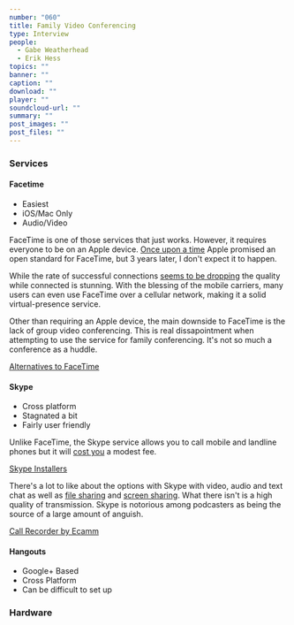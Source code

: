 ```yaml
---
number: "060"
title: Family Video Conferencing
type: Interview
people:
  - Gabe Weatherhead
  - Erik Hess
topics: ""
banner: ""
caption: ""
download: ""
player: ""
soundcloud-url: ""
summary: ""
post_images: ""
post_files: ""
---
```


### Services

#### Facetime

* Easiest
* iOS/Mac Only
* Audio/Video

FaceTime is one of those services that just works. However, it requires everyone to be on an Apple device. [Once upon a time](http://readwrite.com/2010/06/07/apples_biggest_news_video_calling_as_open_standard) Apple promised an open standard for FaceTime, but 3 years later, I don't expect it to happen.

While the rate of successful connections [seems to be dropping](http://www.imore.com/why-facetime-quality-might-have-dropped-why-apple-still-hasnt-released-it-open-standard-and-patent) the quality while connected is stunning. With the blessing of the mobile carriers, many users can even use FaceTime over a cellular network, making it a solid virtual-presence service.

Other than requiring an Apple device, the main downside to FaceTime is the lack of group video conferencing. This is real dissapointment when attempting to use the service for family conferencing. It's not so much a conference as a huddle.

[Alternatives to FaceTime](http://apple.stackexchange.com/questions/56356/what-alternatives-exist-to-facetime-or-imessages-to-communicate-with-android-dev)

#### Skype

* Cross platform
* Stagnated a bit
* Fairly user friendly

Unlike FaceTime, the Skype service allows you to call mobile and landline phones but it will [cost you](http://www.skype.com/en/rates/) a modest fee.

[Skype Installers](http://www.skype.com/en/download-skype/skype-for-computer/)

There's a lot to like about the options with Skype with video, audio and text chat as well as [file sharing](http://www.skype.com/en/features/send-files/) and [screen sharing](https://support.skype.com/en/faq/FA10022/how-do-i-share-my-screen-in-skype-for-mac-os-x). What there isn't is a high quality of transmission. Skype is notorious among podcasters as being the source of a large amount of anguish.

[Call Recorder by Ecamm](http://www.ecamm.com/mac/callrecorder/)

#### Hangouts

* Google+ Based
* Cross Platform
* Can be difficult to set up

### Hardware

